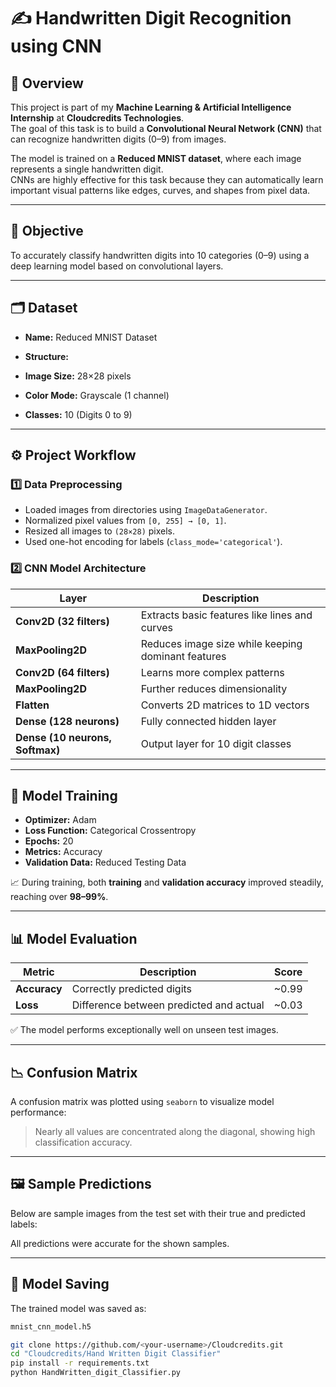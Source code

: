 # ✍️ Handwritten Digit Recognition using CNN

## 📘 Overview  
This project is part of my **Machine Learning & Artificial Intelligence Internship** at **Cloudcredits Technologies**.  
The goal of this task is to build a **Convolutional Neural Network (CNN)** that can recognize handwritten digits (0–9) from images.  

The model is trained on a **Reduced MNIST dataset**, where each image represents a single handwritten digit.  
CNNs are highly effective for this task because they can automatically learn important visual patterns like edges, curves, and shapes from pixel data.

---

## 🎯 Objective  
To accurately classify handwritten digits into 10 categories (0–9) using a deep learning model based on convolutional layers.

---

## 🗂 Dataset  
- **Name:** Reduced MNIST Dataset  
- **Structure:**

- **Image Size:** 28×28 pixels  
- **Color Mode:** Grayscale (1 channel)  
- **Classes:** 10 (Digits 0 to 9)

---

## ⚙️ Project Workflow  

### 1️⃣ Data Preprocessing  
- Loaded images from directories using `ImageDataGenerator`.  
- Normalized pixel values from `[0, 255] → [0, 1]`.  
- Resized all images to `(28×28)` pixels.  
- Used one-hot encoding for labels (`class_mode='categorical'`).  

### 2️⃣ CNN Model Architecture  
| Layer | Description |
|-------|--------------|
| **Conv2D (32 filters)** | Extracts basic features like lines and curves |
| **MaxPooling2D** | Reduces image size while keeping dominant features |
| **Conv2D (64 filters)** | Learns more complex patterns |
| **MaxPooling2D** | Further reduces dimensionality |
| **Flatten** | Converts 2D matrices to 1D vectors |
| **Dense (128 neurons)** | Fully connected hidden layer |
| **Dense (10 neurons, Softmax)** | Output layer for 10 digit classes |

---

## 🧠 Model Training  
- **Optimizer:** Adam  
- **Loss Function:** Categorical Crossentropy  
- **Epochs:** 20  
- **Metrics:** Accuracy  
- **Validation Data:** Reduced Testing Data  

📈 During training, both **training** and **validation accuracy** improved steadily, reaching over **98–99%**.

---

## 📊 Model Evaluation  

| Metric | Description | Score |
|---------|--------------|-------|
| **Accuracy** | Correctly predicted digits | ~0.99 |
| **Loss** | Difference between predicted and actual | ~0.03 |

✅ The model performs exceptionally well on unseen test images.

---

## 📉 Confusion Matrix  
A confusion matrix was plotted using `seaborn` to visualize model performance:


> Nearly all values are concentrated along the diagonal, showing high classification accuracy.

---

## 🖼️ Sample Predictions  
Below are sample images from the test set with their true and predicted labels:


All predictions were accurate for the shown samples.

---

## 💾 Model Saving  
The trained model was saved as:
```bash
mnist_cnn_model.h5

git clone https://github.com/<your-username>/Cloudcredits.git
cd "Cloudcredits/Hand Written Digit Classifier"
pip install -r requirements.txt
python HandWritten_digit_Classifier.py






   
